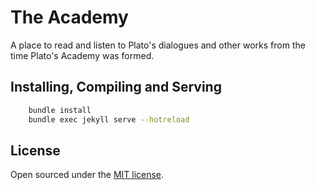 # The Academy
A place to read and listen to Plato's dialogues and other works from the time Plato's Academy was formed.


## Installing, Compiling and Serving

```bash
	bundle install
	bundle exec jekyll serve --hotreload
```

## License

Open sourced under the [MIT license](LICENSE.md).
